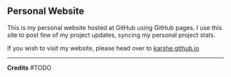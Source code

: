 <h2>
 Personal Website
</h2>

<p>
  This is my personal website hosted at GitHub using GitHub pages. I use this site to post few of my project updates, syncing my personal project stats.
</p>

<p>
 If you wish to visit my website, please head over to
 <a href="http://karshe.github.io/">karshe.github.io</a>
</p>

<hr />
<b>Credits</b>
#TODO
